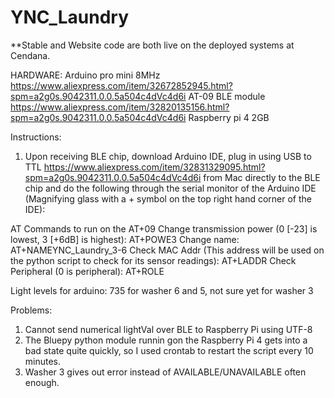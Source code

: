 # YNC_Laundry

**Stable and Website code are both live on the deployed systems at Cendana.

HARDWARE:
Arduino pro mini 8MHz
https://www.aliexpress.com/item/32672852945.html?spm=a2g0s.9042311.0.0.5a504c4dVc4d6i
AT-09 BLE module
https://www.aliexpress.com/item/32820135156.html?spm=a2g0s.9042311.0.0.5a504c4dVc4d6i
Raspberry pi 4 2GB

Instructions:
1. Upon receiving BLE chip, download Arduino IDE, plug in using USB to TTL https://www.aliexpress.com/item/32831329095.html?spm=a2g0s.9042311.0.0.5a504c4dVc4d6i from Mac directly to the BLE chip and do the following through the serial monitor of the Arduino IDE (Magnifying glass with a + symbol on the top right hand corner of the IDE):

AT Commands to run on the AT+09
Change transmission power (0 [-23] is lowest, 3 [+6dB] is highest): AT+POWE3
Change name: AT+NAMEYNC_Laundry_3-6
Check MAC Addr (This address will be used on the python script to check for its sensor readings): AT+LADDR
Check Peripheral (0 is peripheral): AT+ROLE

Light levels for arduino:
735 for washer 6 and 5, not sure yet for washer 3

Problems:
1. Cannot send numerical lightVal over BLE to Raspberry Pi using UTF-8
2. The Bluepy python module runnin gon the Raspberry Pi 4 gets into a bad state quite quickly, so I used crontab to restart the script every 10 minutes.
3. Washer 3 gives out error instead of AVAILABLE/UNAVAILABLE often enough.
